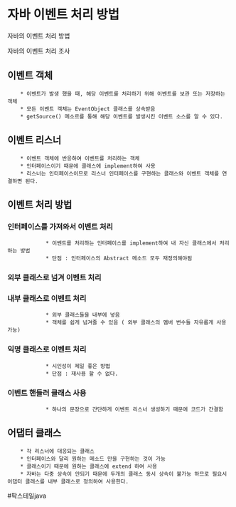 # 자바 이벤트 처리 방법
자바의 이벤트 처리 방법

자바의 이벤트 처리 조사
## 이벤트 객체
		* 이벤트가 발생 했을 때, 해당 이벤트를 처리하기 위해 이벤트를 보관 또는 저장하는 객체
		* 모든 이벤트 객체는 EventObject 클래스를 상속받음
		* getSource() 메소르를 통해 해당 이벤트를 발생시킨 이벤트 소스를 알 수 있다. 
## 이벤트 리스너
		* 이벤트 객체에 반응하여 이벤트를 처리하는 객체
		* 인터페이스이기 때문에 클래스에 implement하여 사용
		* 리스너는 인터페이스이므로 리스너 인터페이스를 구현하는 클래스와 이벤트 객체를 연결하면 된다. 
## 이벤트 처리 방법
###     인터페이스를  가져와서 이벤트 처리
				* 이벤트를 처리하는 인터페이스를 implement하여 내 자신 클래스에서 처리하는 방법
				* 단점 : 인터페이스의 Abstract 메소드 모두 재정의해야됨 
###     외부 클래스로 넘겨 이벤트 처리 
###     내부 클래스로 이벤트 처리
				* 외부 클래스들을 내부에 넣음
				* 객체를 쉽게 넘겨줄 수 있음 ( 외부 클래스의 멤버 변수들 자유롭게 사용 가능) 
###     익명 클래스로 이벤트 처리
				* 시인성이 제일 좋은 방법
				* 단점 : 재사용 할 수 없다. 
###     이벤트 핸들러 클래스 사용
				* 하나의 문장으로 간단하게 이벤트 리스너 생성하기 때문에 코드가 간결함 
## 어댑터 클래스
		* 각 리스너에 대응되는 클래스
		* 인터페이스와 달리 원하는 메소드 만을 구현하는 것이 가능
		* 클래스이기 때문에 원하는 클래스에 extend 하여 사용
		* 자바는 다중 상속이 안되기 때문에 두개의 클래스 동시 상속이 불가능 하므로 필요시 어댑터 클래스를 내부 클래스로 정의하여 사용한다.
	
#팍스테일java